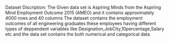 Dataset Discription: The Given data set is Aspiring Minds from the Aspiring Mind Employment Outcome 2015 (AMEO) and it contains  approximately 4000 rows and 40 columns The dataset contains the  employment outcomes of all engineering graduates these employees having different types of deppendent variables like   Designation,JobCity,10percentage,Salary etc and the data set contains the both numerical and categorical data
